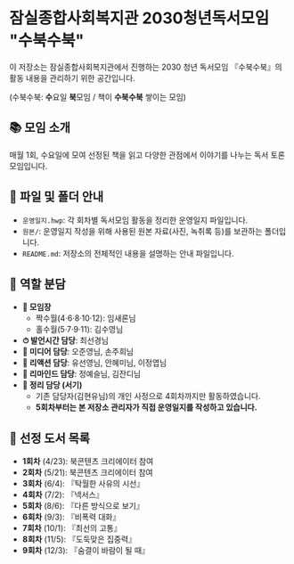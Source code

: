 # 잠실종합사회복지관 2030청년독서모임 "수북수북"

이 저장소는 잠실종합사회복지관에서 진행하는 2030 청년 독서모임 『수북수북』의 활동 내용을 관리하기 위한 공간입니다.

(수북수북: **수**요일 **북**모임 / 책이 **수북수북** 쌓이는 모임)

## 📚 모임 소개

매월 1회, 수요일에 모여 선정된 책을 읽고 다양한 관점에서 이야기를 나누는 독서 토론 모임입니다.

## 📂 파일 및 폴더 안내

-   `운영일지.hwp`: 각 회차별 독서모임 활동을 정리한 운영일지 파일입니다.
-   `원본/`: 운영일지 작성을 위해 사용된 원본 자료(사진, 녹취록 등)를 보관하는 폴더입니다.
-   `README.md`: 저장소의 전체적인 내용을 설명하는 안내 파일입니다.

## 👥 역할 분담

-   **🧭 모임장**
    -   짝수월(4·6·8·10·12): 임새론님
    -   홀수월(5·7·9·11): 김수영님
-   **⏱ 발언시간 담당**: 최선경님
-   **📸 미디어 담당**: 오준영님, 손주희님
-   **👏 리액션 담당**: 유선영님, 안혜미님, 이정엽님
-   **🔔 리마인드 담당**: 정예슬님, 김잔디님
-   **📝 정리 담당 (서기)**
    -   기존 담당자(김현유님)의 개인 사정으로 4회차까지만 활동하였습니다.
    -   **5회차부터는 본 저장소 관리자가 직접 운영일지를 작성하고 있습니다.**

## 📖 선정 도서 목록

-   **1회차** (4/23): 북콘텐츠 크리에이터 참여
-   **2회차** (5/21): 북콘텐츠 크리에이터 참여
-   **3회차** (6/4): 『탁월한 사유의 시선』
-   **4회차** (7/2): 『넥서스』
-   **5회차** (8/6): 『다른 방식으로 보기』
-   **6회차** (9/3): 『비폭력 대화』
-   **7회차** (10/1): 『최선의 고통』
-   **8회차** (11/5): 『도둑맞은 집중력』
-   **9회차** (12/3): 『숨결이 바람이 될 때』
